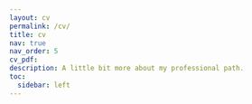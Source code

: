 ```yaml
---
layout: cv
permalink: /cv/
title: cv
nav: true
nav_order: 5
cv_pdf:
description: A little bit more about my professional path.
toc:
  sidebar: left
---
```

